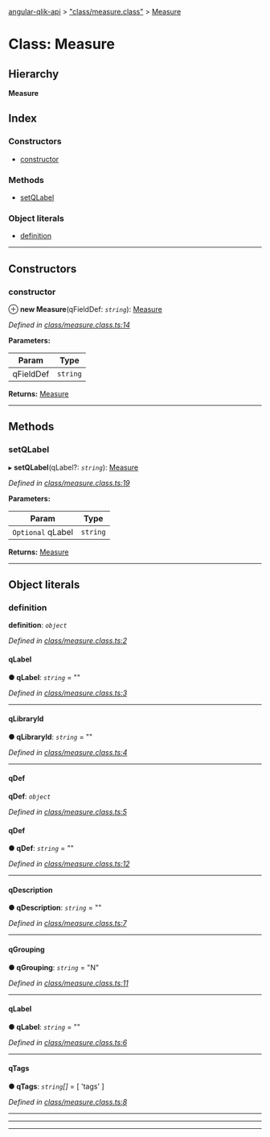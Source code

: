 [angular-qlik-api](../README.md) > ["class/measure.class"](../modules/_class_measure_class_.md) > [Measure](../classes/_class_measure_class_.measure.md)

# Class: Measure

## Hierarchy

**Measure**

## Index

### Constructors

* [constructor](_class_measure_class_.measure.md#constructor)

### Methods

* [setQLabel](_class_measure_class_.measure.md#setqlabel)

### Object literals

* [definition](_class_measure_class_.measure.md#definition)

---

## Constructors

<a id="constructor"></a>

###  constructor

⊕ **new Measure**(qFieldDef: *`string`*): [Measure](_class_measure_class_.measure.md)

*Defined in [class/measure.class.ts:14](https://github.com/goekaypamuk/angular-qlik-api/blob/be30617/src/class/measure.class.ts#L14)*

**Parameters:**

| Param | Type |
| ------ | ------ |
| qFieldDef | `string` |

**Returns:** [Measure](_class_measure_class_.measure.md)

___

## Methods

<a id="setqlabel"></a>

###  setQLabel

▸ **setQLabel**(qLabel?: *`string`*): [Measure](_class_measure_class_.measure.md)

*Defined in [class/measure.class.ts:19](https://github.com/goekaypamuk/angular-qlik-api/blob/be30617/src/class/measure.class.ts#L19)*

**Parameters:**

| Param | Type |
| ------ | ------ |
| `Optional` qLabel | `string` |

**Returns:** [Measure](_class_measure_class_.measure.md)

___

## Object literals

<a id="definition"></a>

###  definition

**definition**: *`object`*

*Defined in [class/measure.class.ts:2](https://github.com/goekaypamuk/angular-qlik-api/blob/be30617/src/class/measure.class.ts#L2)*

<a id="definition.qlabel"></a>

####  qLabel

**● qLabel**: *`string`* = ""

*Defined in [class/measure.class.ts:3](https://github.com/goekaypamuk/angular-qlik-api/blob/be30617/src/class/measure.class.ts#L3)*

___
<a id="definition.qlibraryid"></a>

####  qLibraryId

**● qLibraryId**: *`string`* = ""

*Defined in [class/measure.class.ts:4](https://github.com/goekaypamuk/angular-qlik-api/blob/be30617/src/class/measure.class.ts#L4)*

___
<a id="definition.qdef"></a>

####  qDef

**qDef**: *`object`*

*Defined in [class/measure.class.ts:5](https://github.com/goekaypamuk/angular-qlik-api/blob/be30617/src/class/measure.class.ts#L5)*

<a id="definition.qdef.qdef-1"></a>

####  qDef

**● qDef**: *`string`* = ""

*Defined in [class/measure.class.ts:12](https://github.com/goekaypamuk/angular-qlik-api/blob/be30617/src/class/measure.class.ts#L12)*

___
<a id="definition.qdef.qdescription"></a>

####  qDescription

**● qDescription**: *`string`* = ""

*Defined in [class/measure.class.ts:7](https://github.com/goekaypamuk/angular-qlik-api/blob/be30617/src/class/measure.class.ts#L7)*

___
<a id="definition.qdef.qgrouping"></a>

####  qGrouping

**● qGrouping**: *`string`* = "N"

*Defined in [class/measure.class.ts:11](https://github.com/goekaypamuk/angular-qlik-api/blob/be30617/src/class/measure.class.ts#L11)*

___
<a id="definition.qdef.qlabel-1"></a>

####  qLabel

**● qLabel**: *`string`* = ""

*Defined in [class/measure.class.ts:6](https://github.com/goekaypamuk/angular-qlik-api/blob/be30617/src/class/measure.class.ts#L6)*

___
<a id="definition.qdef.qtags"></a>

####  qTags

**● qTags**: *`string`[]* =  [
                'tags'
            ]

*Defined in [class/measure.class.ts:8](https://github.com/goekaypamuk/angular-qlik-api/blob/be30617/src/class/measure.class.ts#L8)*

___

___

___

